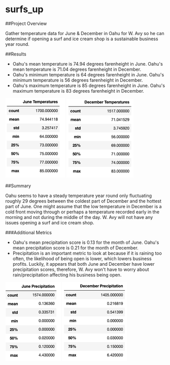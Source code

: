 # surfs_up

##Project Overview

Gather temperature data for June & December in Oahu for W. Avy so he can determine if opening a surf and ice cream shop is a sustainable business year round.

##Results

* Oahu's mean temperature is 74.94 degrees farenheight in June. Oahu's mean temperature is 71.04 degrees farenheight in December.
* Oahu's minimum temperature is 64 degrees farenheight in June. Oahu's minimum temperature is 56 degrees farenheight in December. 
* Oahu's maximum temperature is 85 degrees farenheight in June. Oahu's maximum temperature is 83 degrees farenheight in December.

![June Temperature Summary](Data/june_temps1.png)  ![December Temperature Summary](Data/dec_temps1.png)

##Summary

Oahu seems to have a steady temperature year round only fluctuating roughly 29 degrees between the coldest part of December and the hottest part of June. One might assume that the low temperature in December is a cold front moving through or perhaps a temperature recorded early in the morning and not during the middle of the day. W. Avy will not have any issues opening a surf and ice cream shop.

###Additional Metrics
* Oahu's mean precipitation score is 0.13 for the month of June. Oahu's mean precipitation score is 0.21 for the month of December. 
* Precipitation is an important metric to look at because if it is raining too often, the likelihood of being open is lower, which lowers business profits. Luckily, it appears that both June and December have lower precipitation scores, therefore, W. Avy won't have to worry about rain/precipitation affecting his business being open.

![June Precipiation Summary](Data/june_precip.png)  ![December Precipitation Summary](Data/dec_precip.png)
